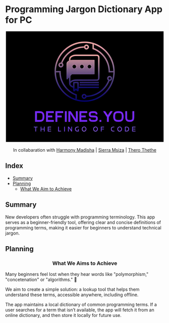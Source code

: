 # Programming Jargon Dictionary App for PC

<div align="center">

![App Logo](design/logo_small.png "defines.you - the longo of code")

In collabaration with [Harmony Madisha](https://github.com/HarmonyWM) | [Sierra Msiza](https://github.com/sierra445) | [Thero Thethe](https://github.com/thero-sgit)
</div>

## Index

- [Summary](#summary)
- [Planning](#planning)
	+ [What We Aim to Achieve](#what-we-aim-to-achieve)

## Summary

New developers often struggle with programming terminology. This app serves as a beginner-friendly tool, offering clear and concise definitions of programming terms, making it easier for beginners to understand technical jargon.

## Planning


### <div align="center"> What We Aims to Achieve </div>


Many beginners feel lost when they hear words like "polymorphism," "concetenation" or "algorithms." 😬

We aim to create a simple solution: a lookup tool that helps them understand these terms, accessible anywhere, including offline.

The app maintains a local dictionary of common programming terms. If a user searches for a term that isn’t available, the app will fetch it from an online dictionary, and then store it locally for future use.